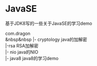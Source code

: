 # JavaSE
基于JDK8写的一些关于JavaSE的学习demo


com.dragon <br>
&nbsp&nbsp    |- cryptology  java的加解密<br>
        |-rsa      RSA加解密<br>
    |- nio         java的NIO<br>
    |- java8       java8的学习demo<br>
    
    
    